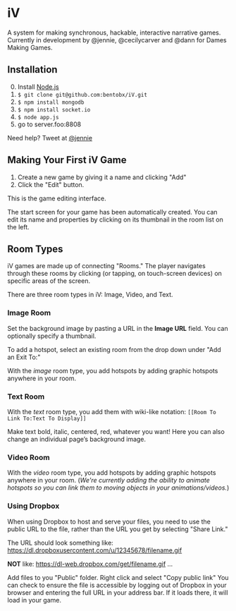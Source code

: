 # iV

A system for making synchronous, hackable, interactive narrative games. Currently in development by @jennie, @cecilycarver and @dann for Dames Making Games.

## Installation

0. Install [Node.js](http://nodejs.org)
1. `$ git clone git@github.com:bentobx/iV.git`
2. `$ npm install mongodb`
3. `$ npm install socket.io`
4. `$ node app.js`
4. go to server.foo:8808

Need help? Tweet at [@jennie](http://twitter.com/jennie)

## Making Your First iV Game

1. Create a new game by giving it a name and clicking "Add"
2. Click the "Edit" button.

This is the game editing interface.

The start screen for your game has been automatically created. You can edit its name and properties by clicking on its thumbnail in the room list on the left.

## Room Types

iV games are made up of connecting "Rooms." The player navigates through these rooms by clicking (or tapping, on touch-screen devices) on specific areas of the screen.

There are three room types in iV: Image, Video, and Text.

### Image Room

Set the background image by pasting a URL in the **Image URL** field. You can optionally specify a thumbnail.

To add a hotspot, select an existing room from the drop down under "Add an Exit To:"

With the *image* room type, you add hotspots by adding graphic hotspots anywhere in your room.

### Text Room 

With the *text* room type, you add them with wiki-like notation: `[[Room To Link To:Text To Display]]`

Make text bold, italic, centered, red, whatever you want! Here you can also change an individual page’s background image.

### Video Room

With the *video* room type, you add hotspots by adding graphic hotspots anywhere in your room. (*We're currently adding the ability to animate hotspots so you can link them to moving objects in your animations/videos.*)

### Using Dropbox

When using Dropbox to host and serve your files, you need to use the public URL to the file, rather than the URL you get by selecting "Share Link."

The URL should look something like:
https://dl.dropboxusercontent.com/u/12345678/filename.gif

**NOT** like:
https://dl-web.dropbox.com/get/filename.gif ...

Add files to you "Public" folder. Right click and select "Copy public link" You can check to ensure the file is accessible by logging out of Dropbox in your browser and entering the full URL in your address bar. If it loads there, it will load in your game.
